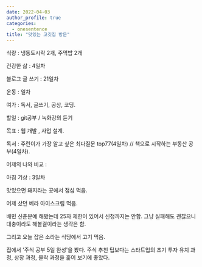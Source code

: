```yaml
---
date: 2022-04-03
author_profile: true
categories:
  - onesentence
title: "맛있는 고깃집 방문"
---
```


식량 : 냉동도시락 2개, 주먹밥 2개

건강한 삶 : 4일차 

블로그 글 쓰기 : 21일차

운동 : 일차

여가 : 독서, 글쓰기, 공상, 코딩.

할일 : git공부 / 녹화강의 듣기

목표 : 웹 개발 , 사업 설계.

독서 : 주린이가 가장 알고 싶은 최다질문 top77(4일차) // 책으로 시작하는 부동산 공부(4일차).

어제의 나와 비교 : 

아침 기상 : 3일차

맛있으면 돼지라는 곳에서 점심 먹음.

어제 샀던 베라 아이스크림 먹음.

배민 신춘문예 해봤는데 25자 제한이 있어서 신청까지는 안함. 그냥 실패해도 괜찮으니 대충이라도 해볼걸이라는 생각은 함.

그리고 오늘 잡은 소라는 식당에서 고기 먹음.

집에서 '주식 공부 5일 완성'을 봤다. 주식 추천 팁보다는 스타트업의 초기 투자 유치 과정, 상장 과정, 몰락 과정을 훑어 보기에 좋았다.

